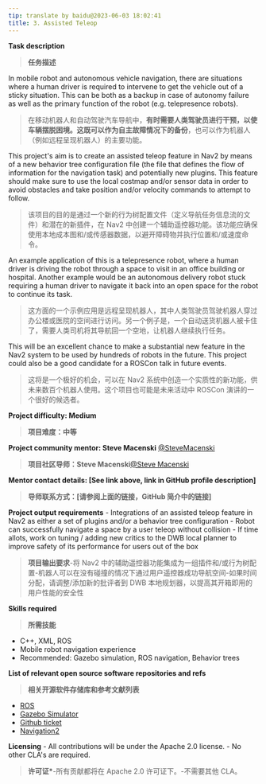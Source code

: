 ```yaml
---
tip: translate by baidu@2023-06-03 18:02:41
title: 3. Assisted Teleop
---
```


**Task description**

> **任务描述**

In mobile robot and autonomous vehicle navigation, there are situations where a human driver is required to intervene to get the vehicle out of a sticky situation. This can be both as a backup in case of autonomy failure as well as the primary function of the robot (e.g. telepresence robots).

> 在移动机器人和自动驾驶汽车导航中，**有时需要人类驾驶员进行干预，以使车辆摆脱困境。这既可以作为自主故障情况下的备份**，也可以作为机器人（例如远程呈现机器人）的主要功能。

This project\'s aim is to create an assisted teleop feature in Nav2 by means of a new behavior tree configuration file (the file that defines the flow of information for the navigation task) and potentially new plugins. This feature should make sure to use the local costmap and/or sensor data in order to avoid obstacles and take position and/or velocity commands to attempt to follow.

> 该项目的目的是通过一个新的行为树配置文件（定义导航任务信息流的文件）和潜在的新插件，在 Nav2 中创建一个辅助遥控器功能。该功能应确保使用本地成本图和/或传感器数据，以避开障碍物并执行位置和/或速度命令。

An example application of this is a telepresence robot, where a human driver is driving the robot through a space to visit in an office building or hospital. Another example would be an autonomous delivery robot stuck requiring a human driver to navigate it back into an open space for the robot to continue its task.

> 这方面的一个示例应用是远程呈现机器人，其中人类驾驶员驾驶机器人穿过办公楼或医院的空间进行访问。另一个例子是，一个自动送货机器人被卡住了，需要人类司机将其导航回一个空地，让机器人继续执行任务。

This will be an excellent chance to make a substantial new feature in the Nav2 system to be used by hundreds of robots in the future. This project could also be a good candidate for a ROSCon talk in future events.

> 这将是一个极好的机会，可以在 Nav2 系统中创造一个实质性的新功能，供未来数百个机器人使用。这个项目也可能是未来活动中 ROSCon 演讲的一个很好的候选者。

**Project difficulty: Medium**

> **项目难度：中等**

**Project community mentor: Steve Macenski** [\@SteveMacenski](https://github.com/SteveMacenski)

> **项目社区导师：Steve Macenski**[\@Steve Macenski](https://github.com/SteveMacenski)

**Mentor contact details: \[See link above, link in GitHub profile description\]**

> **导师联系方式：\[请参阅上面的链接，GitHub 简介中的链接\]**

**Project output requirements** - Integrations of an assisted teleop feature in Nav2 as either a set of plugins and/or a behavior tree configuration - Robot can successfully navigate a space by a user teleop without collision - If time allots, work on tuning / adding new critics to the DWB local planner to improve safety of its performance for users out of the box

> **项目输出要求**-将 Nav2 中的辅助遥控器功能集成为一组插件和/或行为树配置-机器人可以在没有碰撞的情况下通过用户遥控器成功导航空间-如果时间分配，请调整/添加新的批评者到 DWB 本地规划器，以提高其开箱即用的用户性能的安全性

**Skills required**

> **所需技能**

- C++, XML, ROS
- Mobile robot navigation experience
- Recommended: Gazebo simulation, ROS navigation, Behavior trees

**List of relevant open source software repositories and refs**

> **相关开源软件存储库和参考文献列表**

- [ROS](https://www.ros.org/)
- [Gazebo Simulator](http://gazebosim.org/)
- [Github ticket](https://github.com/ros-planning/navigation2/issues/2226)
- [Navigation2](https://navigation.ros.org/)

**Licensing** - All contributions will be under the Apache 2.0 license. - No other CLA\'s are required.

> **许可证\***-所有贡献都将在 Apache 2.0 许可证下。-不需要其他 CLA。
